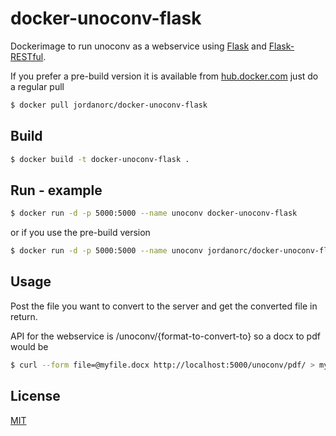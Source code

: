 # docker-unoconv-flask

Dockerimage to run unoconv as a webservice using [Flask](https://github.com/pallets/flask) and [Flask-RESTful](https://github.com/flask-restful/flask-restful).

If you prefer a pre-build version it is available from [hub.docker.com](https://hub.docker.com/r/jordanorc/docker-unoconv-flask)
just do a regular pull

```bash
$ docker pull jordanorc/docker-unoconv-flask
```

## Build

```bash
$ docker build -t docker-unoconv-flask .
```

## Run - example
```bash
$ docker run -d -p 5000:5000 --name unoconv docker-unoconv-flask
```

or if you use the pre-build version

```bash
$ docker run -d -p 5000:5000 --name unoconv jordanorc/docker-unoconv-flask
```

## Usage

Post the file you want to convert to the server and get the converted file in return.

API for the webservice is /unoconv/{format-to-convert-to} so a docx to pdf would be

```bash
$ curl --form file=@myfile.docx http://localhost:5000/unoconv/pdf/ > myfile.pdf
```
## License
[MIT](LICENSE)

